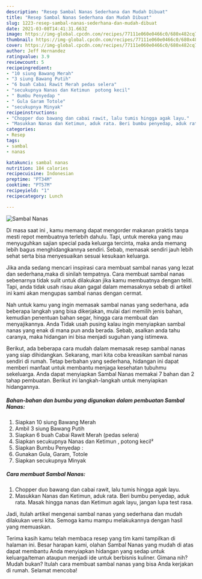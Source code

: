 ```yaml
---
description: "Resep Sambal Nanas Sederhana dan Mudah Dibuat"
title: "Resep Sambal Nanas Sederhana dan Mudah Dibuat"
slug: 1223-resep-sambal-nanas-sederhana-dan-mudah-dibuat
date: 2021-03-08T14:41:31.663Z
image: https://img-global.cpcdn.com/recipes/77111e060e0466c0/680x482cq70/sambal-nanas-foto-resep-utama.jpg
thumbnail: https://img-global.cpcdn.com/recipes/77111e060e0466c0/680x482cq70/sambal-nanas-foto-resep-utama.jpg
cover: https://img-global.cpcdn.com/recipes/77111e060e0466c0/680x482cq70/sambal-nanas-foto-resep-utama.jpg
author: Jeff Hernandez
ratingvalue: 3.9
reviewcount: 5
recipeingredient:
- "10 siung Bawang Merah"
- "3 siung Bawang Putih"
- "6 buah Cabai Rawit Merah pedas selera"
- "secukupnya Nanas dan Ketimun  potong kecil"
- " Bumbu Penyedap "
- " Gula Garam Totole"
- "secukupnya Minyak"
recipeinstructions:
- "Chopper duo bawang dan cabai rawit, lalu tumis hingga agak layu."
- "Masukkan Nanas dan Ketimun, aduk rata. Beri bumbu penyedap, aduk rata. Masak hingga nanas dan Ketimun agak layu, jangan lupa test rasa."
categories:
- Resep
tags:
- sambal
- nanas

katakunci: sambal nanas 
nutrition: 184 calories
recipecuisine: Indonesian
preptime: "PT34M"
cooktime: "PT57M"
recipeyield: "1"
recipecategory: Lunch

---
```



![Sambal Nanas](https://img-global.cpcdn.com/recipes/77111e060e0466c0/680x482cq70/sambal-nanas-foto-resep-utama.jpg)

Di masa  saat ini , kamu memang dapat mengorder makanan praktis tanpa mesti repot membuatnya terlebih dahulu. Tapi, untuk mereka yang mau menyuguhkan sajian special pada keluarga tercinta, maka anda memang lebih bagus menghidangkannya sendiri. Sebab, memasak sendiri jauh lebih sehat serta bisa menyesuaikan sesuai kesukaan keluarga.

Jika anda sedang mencari inspirasi cara membuat sambal nanas yang lezat dan sederhana,maka di sinilah tempatnya. Cara membuat sambal nanas  sebenarnya tidak sulit untuk dilakukan jika kamu membuatnya dengan teliti. Tapi, anda tidak usah risau akan gagal dalam memasaknya 
sebab di artikel ini kami akan mengupas sambal nanas dengan cermat.  



Nah untuk kamu yang ingin memasak sambal nanas yang sederhana, ada beberapa langkah yang bisa dikerjakan, mulai dari memilih jenis bahan, kemudian penentuan bahan segar, hingga cara membuat dan menyajikannya. Anda Tidak usah pusing kalau ingin menyiapkan sambal nanas yang enak di mana pun anda berada. Sebab, asalkan anda  tahu caranya, maka hidangan ini bisa menjadi suguhan yang istimewa.

Berikut, ada beberapa cara mudah dalam memasak resep sambal nanas yang siap dihidangkan. Sekarang, mari kita coba kreasikan sambal nanas sendiri di rumah. Tetap berbahan yang sederhana, hidangan ini dapat memberi manfaat untuk membantu menjaga kesehatan tubuhmu sekeluarga. Anda dapat menyiapkan Sambal Nanas memakai 7 bahan dan 2 tahap pembuatan. Berikut ini langkah-langkah untuk menyiapkan hidangannya.

<!--inarticleads1-->

##### Bahan-bahan dan bumbu yang digunakan dalam pembuatan Sambal Nanas:

1. Siapkan 10 siung Bawang Merah
1. Ambil 3 siung Bawang Putih
1. Siapkan 6 buah Cabai Rawit Merah (pedas selera)
1. Siapkan secukupnya Nanas dan Ketimun , potong kecil²
1. Siapkan  Bumbu Penyedap :
1. Gunakan  Gula, Garam, Totole
1. Siapkan secukupnya Minyak




<!--inarticleads2-->

##### Cara membuat Sambal Nanas:

1. Chopper duo bawang dan cabai rawit, lalu tumis hingga agak layu.
1. Masukkan Nanas dan Ketimun, aduk rata. Beri bumbu penyedap, aduk rata. Masak hingga nanas dan Ketimun agak layu, jangan lupa test rasa.




Jadi, itulah artikel mengenai  sambal nanas  yang sederhana dan mudah dilakukan versi kita. Semoga kamu mampu melakukannya dengan hasil yang memuaskan. 

Terima kasih kamu telah membaca resep yang tim kami tampilkan di halaman ini. Besar harapan kami, olahan  Sambal Nanas yang mudah di atas dapat membantu Anda menyiapkan hidangan yang sedap untuk keluarga/teman ataupun menjadi ide untuk berbisnis kuliner. Gimana nih? Mudah bukan? Itulah cara membuat sambal nanas yang bisa Anda kerjakan di rumah. Selamat mencoba!

